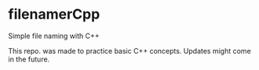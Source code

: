 # filenamerCpp
Simple file naming with C++

This repo. was made to practice basic C++ concepts. Updates might come in the future.
